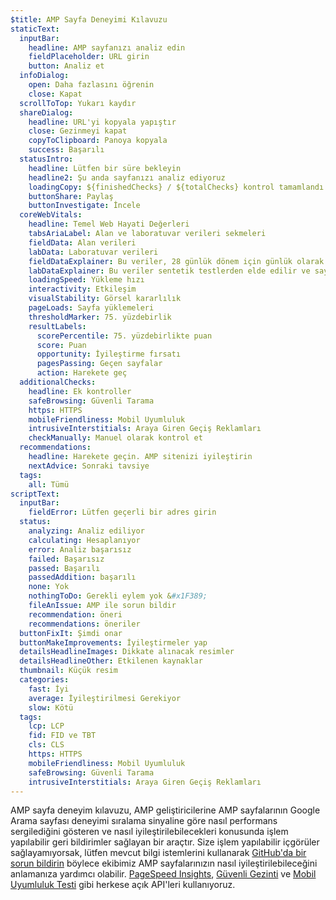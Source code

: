 ```yaml
---
$title: AMP Sayfa Deneyimi Kılavuzu
staticText:
  inputBar:
    headline: AMP sayfanızı analiz edin
    fieldPlaceholder: URL girin
    button: Analiz et
  infoDialog:
    open: Daha fazlasını öğrenin
    close: Kapat
  scrollToTop: Yukarı kaydır
  shareDialog:
    headline: URL'yi kopyala yapıştır
    close: Gezinmeyi kapat
    copyToClipboard: Panoya kopyala
    success: Başarılı
  statusIntro:
    headline: Lütfen bir süre bekleyin
    headline2: Şu anda sayfanızı analiz ediyoruz
    loadingCopy: ${finishedChecks} / ${totalChecks} kontrol tamamlandı
    buttonShare: Paylaş
    buttonInvestigate: İncele
  coreWebVitals:
    headline: Temel Web Hayati Değerleri
    tabsAriaLabel: Alan ve laboratuvar verileri sekmeleri
    fieldData: Alan verileri
    labData: Laboratuvar verileri
    fieldDataExplainer: Bu veriler, 28 günlük dönem için günlük olarak güncellenir.
    labDataExplainer: Bu veriler sentetik testlerden elde edilir ve sayfa deneyimini etkilemez.
    loadingSpeed: Yükleme hızı
    interactivity: Etkileşim
    visualStability: Görsel kararlılık
    pageLoads: Sayfa yüklemeleri
    thresholdMarker: 75. yüzdebirlik
    resultLabels:
      scorePercentile: 75. yüzdebirlikte puan
      score: Puan
      opportunity: İyileştirme fırsatı
      pagesPassing: Geçen sayfalar
      action: Harekete geç
  additionalChecks:
    headline: Ek kontroller
    safeBrowsing: Güvenli Tarama
    https: HTTPS
    mobileFriendliness: Mobil Uyumluluk
    intrusiveInterstitials: Araya Giren Geçiş Reklamları
    checkManually: Manuel olarak kontrol et
  recommendations:
    headline: Harekete geçin. AMP sitenizi iyileştirin
    nextAdvice: Sonraki tavsiye
  tags:
    all: Tümü
scriptText:
  inputBar:
    fieldError: Lütfen geçerli bir adres girin
  status:
    analyzing: Analiz ediliyor
    calculating: Hesaplanıyor
    error: Analiz başarısız
    failed: Başarısız
    passed: Başarılı
    passedAddition: başarılı
    none: Yok
    nothingToDo: Gerekli eylem yok &#x1F389;
    fileAnIssue: AMP ile sorun bildir
    recommendation: öneri
    recommendations: öneriler
  buttonFixIt: Şimdi onar
  buttonMakeImprovements: İyileştirmeler yap
  detailsHeadlineImages: Dikkate alınacak resimler
  detailsHeadlineOther: Etkilenen kaynaklar
  thumbnail: Küçük resim
  categories:
    fast: İyi
    average: İyileştirilmesi Gerekiyor
    slow: Kötü
  tags:
    lcp: LCP
    fid: FID ve TBT
    cls: CLS
    https: HTTPS
    mobileFriendliness: Mobil Uyumluluk
    safeBrowsing: Güvenli Tarama
    intrusiveInterstitials: Araya Giren Geçiş Reklamları
---
```


AMP sayfa deneyim kılavuzu, AMP geliştiricilerine AMP sayfalarının Google Arama sayfası deneyimi sıralama sinyaline göre nasıl performans sergilediğini gösteren ve nasıl iyileştirilebilecekleri konusunda işlem yapılabilir geri bildirimler sağlayan bir araçtır. Size işlem yapılabilir içgörüler sağlayamıyorsak, lütfen mevcut bilgi istemlerini kullanarak [GitHub'da bir sorun bildirin](https://github.com/ampproject/amphtml/issues/new?assignees=&labels=Type:+Page+experience&template=page-experience.md&title=Page+experience+issue) böylece ekibimiz AMP sayfalarınızın nasıl iyileştirilebileceğini anlamanıza yardımcı olabilir. [PageSpeed Insights](https://developers.google.com/speed/pagespeed/insights/?hl=tr), [Güvenli Gezinti](https://developers.google.com/safe-browsing/v4/lookup-api?hl=tr) ve [Mobil Uyumluluk Testi](https://search.google.com/test/mobile-friendly?hl=tr) gibi herkese açık API'leri kullanıyoruz.
